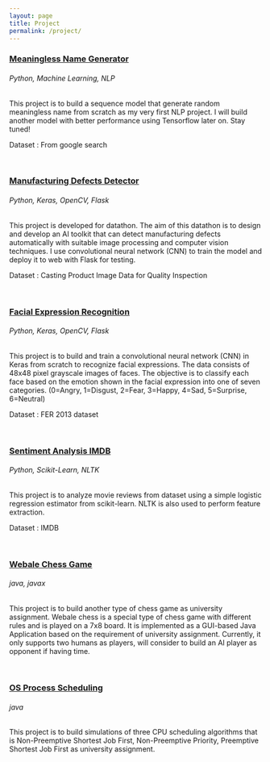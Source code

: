 ```yaml
---
layout: page
title: Project
permalink: /project/
---
```


<h3><a href="https://github.com/awyewlim/Nonsensical-Appellationr">Meaningless Name Generator</a></h3>
<h6><i>Python, Machine Learning, NLP</i></h6>
<p>
This project is to build a sequence model that generate random meaningless name from scratch as my very first NLP project. I will build another model with better performance using Tensorflow later on. Stay tuned!

Dataset : From google search
</p>
<br>

<h3><a href="https://github.com/awyewlim/Manufacturing-Defects-Detector">Manufacturing Defects Detector</a></h3>
<h6><i>Python, Keras, OpenCV, Flask</i></h6>
<p>
This project is developed for datathon. The aim of this datathon is to design and develop an AI toolkit that can detect manufacturing defects automatically with suitable image processing and computer vision techniques. I use convolutional neural network (CNN) to train the model and deploy it to web with Flask for testing.

Dataset : Casting Product Image Data for Quality Inspection
</p>
<br>

<h3><a href="https://github.com/awyewlim/Facial-Expression-Recognition">Facial Expression Recognition</a></h3>
<h6><i>Python, Keras, OpenCV, Flask</i></h6>
<p>
This project is to build and train a convolutional neural network (CNN) in Keras from scratch to recognize facial expressions. The data consists of 48x48 pixel grayscale images of faces. The objective is to classify each face based on the emotion shown in the facial expression into one of seven categories. (0=Angry, 1=Disgust, 2=Fear, 3=Happy, 4=Sad, 5=Surprise, 6=Neutral)

Dataset : FER 2013 dataset
</p>
<br>

<h3><a href="https://github.com/awyewlim/Sentiment-Analysis-IMDB">Sentiment Analysis IMDB</a></h3>
<h6><i>Python, Scikit-Learn, NLTK</i></h6>
<p>
This project is to analyze movie reviews from dataset using a simple logistic regression estimator from scikit-learn. NLTK is also used to perform feature extraction.

Dataset : IMDB
</p>
<br>

<h3><a href="https://github.com/awyewlim/Webale-Chess-Game">Webale Chess Game</a></h3>
<h6><i>java, javax</i></h6>
<p>
This project is to build another type of chess game as university assignment. Webale chess is a special type of chess game with different rules and is played on a 7x8 board. It is implemented as a GUI-based Java Application based on the requirement of university assignment. Currently, it only supports two humans as players, will consider to build an AI player as opponent if having time.
</p>
<br>

<h3><a href="https://github.com/awyewlim/Process-Scheduling">OS Process Scheduling</a></h3>
<h6><i>java</i></h6>
<p>

This project is to build simulations of three CPU scheduling algorithms that is Non-Preemptive Shortest Job First, Non-Preemptive Priority, Preemptive Shortest Job First as university assignment.
</p>
<br>
